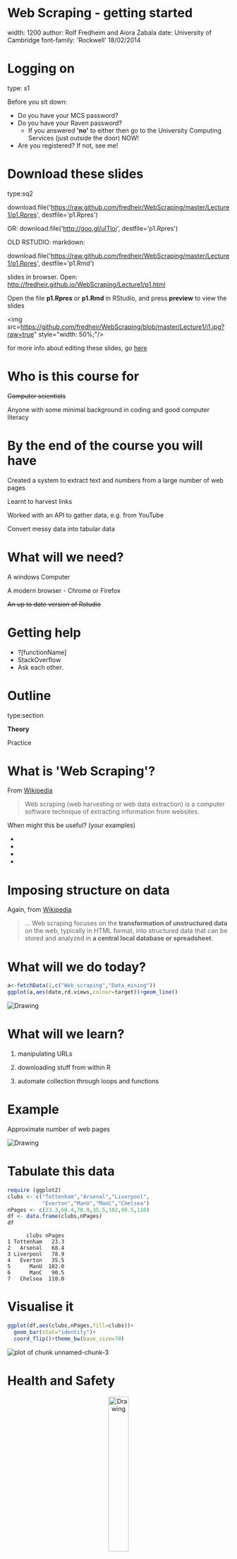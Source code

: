 


Web Scraping - getting started
========================================================
width: 1200
author: Rolf Fredheim and Aiora Zabala
date: University of Cambridge
font-family: 'Rockwell'
18/02/2014

Logging on
========================================================
type: s1

Before you sit down:
- Do you have your MCS password?
- Do you have your Raven password?
  - If you answered **'no'** to either then go to the University Computing Services (just outside the door) NOW!
- Are you registered? If not, see me!

Download these slides 
========================================================
type:sq2

download.file('https://raw.github.com/fredheir/WebScraping/master/Lecture1/p1.Rpres',
destfile='p1.Rpres')

OR: download.file('http://goo.gl/ulTloi', destfile='p1.Rpres')

OLD RSTUDIO:
markdown:

download.file('https://raw.github.com/fredheir/WebScraping/master/Lecture1/p1.Rpres',
destfile='p1.Rmd')

slides in browser. Open:
http://fredheir.github.io/WebScraping/Lecture1/p1.html

Open the file **p1.Rpres** or **p1.Rmd** in RStudio, and press **preview** to view the slides

<img src=https://github.com/fredheir/WebScraping/blob/master/Lecture1/i1.jpg?raw=true" style="width: 50%;"/>

for more info about editing these slides, go [here](http://www.rstudio.com/ide/docs/presentations/overview)


Who is this course for
===============
<s>Computer scientists</s>

Anyone with some minimal background in coding and good computer literacy


By the end of the course you will have
==============
Created a system to extract text and numbers from a large number of web pages

Learnt to harvest links

Worked with an API to gather data, e.g. from YouTube

Convert messy data into tabular data


What will we need?
==============
A windows Computer

A modern browser - Chrome or Firefox

<s>~~An up to date version of Rstudio~~</s>


Getting help
============
- ?[functionName]
- StackOverflow
- Ask each other. 


Outline
========================================================
type:section

**Theory**

Practice


What is 'Web Scraping'?
========================================================
From [Wikipedia](http://en.wikipedia.org/wiki/Web_scraping)
> Web scraping (web harvesting or web data extraction) is a computer software technique of extracting information from websites.


When might this be useful? (your examples)

- 
- 
- 
- 

Imposing structure on data
=========
Again, from [Wikipedia](http://en.wikipedia.org/wiki/Web_scraping)
> ... Web scraping focuses on the **transformation of unstructured data** on the web, typically in HTML format, into structured data that can be stored and analyzed in **a central local database or spreadsheet**. 


What will we do today?
==============

```r
a<-fetchData(1,c("Web_scraping","Data_mining"))
ggplot(a,aes(date,rd.views,colour=target))+geom_line()
```


<img src="https://github.com/fredheir/WebScraping/blob/master/Lecture1/p1.png?raw=true" alt="Drawing" />

What will we learn? 
====================
1) manipulating URLs

2) downloading stuff from within R

3) automate collection through loops and functions



Example
=======
Approximate number of web pages

<img src="https://github.com/fredheir/WebScraping/blob/master/Lecture1/i2.jpg?raw=true" alt="Drawing" />

Tabulate this data
======


```r
require (ggplot2)
clubs <- c("Tottenham","Arsenal","Liverpool",
           "Everton","ManU","ManC","Chelsea")
nPages <- c(23.3,68.4,78.9,35.5,102,90.5,110)
df <- data.frame(clubs,nPages)
df
```

```
      clubs nPages
1 Tottenham   23.3
2   Arsenal   68.4
3 Liverpool   78.9
4   Everton   35.5
5      ManU  102.0
6      ManC   90.5
7   Chelsea  110.0
```


Visualise it
=======

```r
ggplot(df,aes(clubs,nPages,fill=clubs))+
  geom_bar(stat="identity")+
  coord_flip()+theme_bw(base_size=70)
```

![plot of chunk unnamed-chunk-3](p1-figure/unnamed-chunk-3.png) 


Health and Safety
=====================
<p align="center"><img src="http://static2.wikia.nocookie.net/__cb20130318135906/deadfrontier/images/c/cb/Warning.png" alt="Drawing"style="width: 30%;"/></p>

Programming with Humanists: Reflections on Raising an Army of Hacker-Scholars in the Digital Humanities
http://openbookpublishers.com/htmlreader/DHP/chap09.html#ch09

Bandwidth
=================
<p align="center"><img src="http://www.cisco.com/web/about/ac123/ac147/images/ipj/ipj_7-4/dos_figure_4.gif" alt="Drawing" /></p>
***
> the agent machines (slave zombies) begin to send a large volume of packets to the victim, flooding its system with useless load and exhausting its resources.

source: cisco.com

We will not: 
- run parallel processes

we will:
- test code on minimal data

Practice
==============
type:section
- **The URL**
- Loops
- Scraping


The URL
=============

http://stats.grok.se/

http://stats.grok.se/en/201401/web_scraping

- en
- 201401
- web_scraping 

en.wikipedia.org/wiki/Web_scraping

Changes by hand
=====

http://stats.grok.se/en/201301/web_scraping
http://stats.grok.se/en/201402/web_scraping
http://stats.grok.se/en/201401/data_scraping


'this page is in json format'

The JSON data
==================

http://stats.grok.se/json/en/201401/web_scraping

{"daily_views": {"2013-01-12": 542, "2013-01-13": 593, "2013-01-10": 941, "2013-01-11": 798, "2013-01-16": 1119, "2013-01-17": 1124, "2013-01-14": 908, "2013-01-15": 1040, "2013-01-30": 1367, "2013-01-18": 1027, "2013-01-19": 743, "2013-01-31": 1151, "2013-01-29": 1210, "2013-01-28": 1130, "2013-01-23": 1275, "2013-01-22": 1131, "2013-01-21": 1008, "2013-01-20": 707, "2013-01-27": 789, "2013-01-26": 747, "2013-01-25": 1073, "2013-01-24": 1204, "2013-01-01": 379, "2013-01-03": 851, "2013-01-02": 807, "2013-01-05": 511, "2013-01-04": 818, "2013-01-07": 745, "2013-01-06": 469, "2013-01-09": 946, "2013-01-08": 912}, "project": "en", "month": "201301", "rank": -1, "title": "web_scraping"}



Outline
========================================================
type:section

Theory

**Practice**



Questions
===================
type:section
1) how do we read the data from this page

2) how do we generate a list of links, say for the period 2012-2013?

Practice
==============
type:section

- The URL
- **Scraping**
- Loops


Paste
==================
Check out ?paste if you are unsure about this 

Bonus: check out ?paste0


```r
var=123
paste("url",var,sep="")
```

```
[1] "url123"
```

```r
paste("url",var,sep=" ")
```

```
[1] "url 123"
```


Paste2
==================

```r
var=123
paste("url",rep(var,3),sep="_")
```

```
[1] "url_123" "url_123" "url_123"
```

```r
paste(rep("url",3),var,sep="_")
```

```
[1] "url_123" "url_123" "url_123"
```

```r
var=c(123,421)
paste(var,collapse="_")
```

```
[1] "123_421"
```


With a URL
===========================
type:sq

```r
var=201401
paste("http://stats.grok.se/json/en/",var,"/web_scraping")
```

```
[1] "http://stats.grok.se/json/en/ 201401 /web_scraping"
```

```r
paste("http://stats.grok.se/json/en/",var,"/web_scraping",sep="")
```

```
[1] "http://stats.grok.se/json/en/201401/web_scraping"
```


Task using 'paste'
==============
type:sq
a="test"

b="scrape"

c=94

merge variables a,b,c into a string, separated by an underscore ("_")
> "test_scrape_94"

merge variables a,b,c into a string without any separating character
> "testscrape94"

print the letter 'a' followed by the numbers 1:10, without a separating character
> "a1"  "a2"  "a3"  "a4"  "a5"  "a6"  "a7"  "a8"  "a9"  "a10"



Testing a URL is correct in R
==============
Run this in your terminal:

var=201401

url=paste("http://stats.grok.se/json/en/",var,"/web_scraping",sep="")

url

browseURL(url)

Fetching data
==================
type:sq1

```r
var=201401
url=paste("http://stats.grok.se/json/en/",var,"/web_scraping",sep="")
raw.data <- readLines(url, warn="F") 
raw.data
```

```
[1] "{\"daily_views\": {\"2014-01-15\": 779, \"2014-01-14\": 806, \"2014-01-17\": 827, \"2014-01-16\": 981, \"2014-01-11\": 489, \"2014-01-10\": 782, \"2014-01-13\": 756, \"2014-01-12\": 476, \"2014-01-19\": 507, \"2014-01-18\": 473, \"2014-01-28\": 789, \"2014-01-29\": 799, \"2014-01-20\": 816, \"2014-01-21\": 857, \"2014-01-22\": 899, \"2014-01-23\": 792, \"2014-01-24\": 749, \"2014-01-25\": 508, \"2014-01-26\": 488, \"2014-01-27\": 769, \"2014-01-07\": 786, \"2014-01-04\": 456, \"2014-01-05\": 77, \"2014-01-02\": 674, \"2014-01-03\": 586, \"2014-01-01\": 348, \"2014-01-08\": 765, \"2014-01-09\": 787, \"2014-01-31\": 874, \"2014-01-30\": 1159}, \"project\": \"en\", \"month\": \"201401\", \"rank\": -1, \"title\": \"web_scraping\"}"
```


Fetching data2
==================

```r
#install.packages("rjson")
require(rjson)
rd  <- fromJSON(raw.data)
rd
```

```
$daily_views
$daily_views$`2014-01-15`
[1] 779

$daily_views$`2014-01-14`
[1] 806

$daily_views$`2014-01-17`
[1] 827

$daily_views$`2014-01-16`
[1] 981

$daily_views$`2014-01-11`
[1] 489

$daily_views$`2014-01-10`
[1] 782

$daily_views$`2014-01-13`
[1] 756

$daily_views$`2014-01-12`
[1] 476

$daily_views$`2014-01-19`
[1] 507

$daily_views$`2014-01-18`
[1] 473

$daily_views$`2014-01-28`
[1] 789

$daily_views$`2014-01-29`
[1] 799

$daily_views$`2014-01-20`
[1] 816

$daily_views$`2014-01-21`
[1] 857

$daily_views$`2014-01-22`
[1] 899

$daily_views$`2014-01-23`
[1] 792

$daily_views$`2014-01-24`
[1] 749

$daily_views$`2014-01-25`
[1] 508

$daily_views$`2014-01-26`
[1] 488

$daily_views$`2014-01-27`
[1] 769

$daily_views$`2014-01-07`
[1] 786

$daily_views$`2014-01-04`
[1] 456

$daily_views$`2014-01-05`
[1] 77

$daily_views$`2014-01-02`
[1] 674

$daily_views$`2014-01-03`
[1] 586

$daily_views$`2014-01-01`
[1] 348

$daily_views$`2014-01-08`
[1] 765

$daily_views$`2014-01-09`
[1] 787

$daily_views$`2014-01-31`
[1] 874

$daily_views$`2014-01-30`
[1] 1159


$project
[1] "en"

$month
[1] "201401"

$rank
[1] -1

$title
[1] "web_scraping"
```


Fetching data3
==================

```r
rd.views <- rd$daily_views 
rd.views
```

```
$`2014-01-15`
[1] 779

$`2014-01-14`
[1] 806

$`2014-01-17`
[1] 827

$`2014-01-16`
[1] 981

$`2014-01-11`
[1] 489

$`2014-01-10`
[1] 782

$`2014-01-13`
[1] 756

$`2014-01-12`
[1] 476

$`2014-01-19`
[1] 507

$`2014-01-18`
[1] 473

$`2014-01-28`
[1] 789

$`2014-01-29`
[1] 799

$`2014-01-20`
[1] 816

$`2014-01-21`
[1] 857

$`2014-01-22`
[1] 899

$`2014-01-23`
[1] 792

$`2014-01-24`
[1] 749

$`2014-01-25`
[1] 508

$`2014-01-26`
[1] 488

$`2014-01-27`
[1] 769

$`2014-01-07`
[1] 786

$`2014-01-04`
[1] 456

$`2014-01-05`
[1] 77

$`2014-01-02`
[1] 674

$`2014-01-03`
[1] 586

$`2014-01-01`
[1] 348

$`2014-01-08`
[1] 765

$`2014-01-09`
[1] 787

$`2014-01-31`
[1] 874

$`2014-01-30`
[1] 1159
```


Fetching data4
==================

```r
rd.views <- unlist(rd.views)
df <- as.data.frame(rd.views)
df
```

```
           rd.views
2014-01-15      779
2014-01-14      806
2014-01-17      827
2014-01-16      981
2014-01-11      489
2014-01-10      782
2014-01-13      756
2014-01-12      476
2014-01-19      507
2014-01-18      473
2014-01-28      789
2014-01-29      799
2014-01-20      816
2014-01-21      857
2014-01-22      899
2014-01-23      792
2014-01-24      749
2014-01-25      508
2014-01-26      488
2014-01-27      769
2014-01-07      786
2014-01-04      456
2014-01-05       77
2014-01-02      674
2014-01-03      586
2014-01-01      348
2014-01-08      765
2014-01-09      787
2014-01-31      874
2014-01-30     1159
```


Put it together
===================

```r
rd <- fromJSON(readLines(url, warn="F"))
rd.views <- rd$daily_views 
df <- as.data.frame(unlist(rd.views))
```


Plot it
=================
type:sq

```r
require(ggplot2)
require(lubridate)
df$date <-  as.Date(rownames(df))
colnames(df) <- c("views","date")
ggplot(df,aes(date,views))+
  geom_line()+
  geom_smooth()+
  theme_bw(base_size=20)
```

![plot of chunk unnamed-chunk-12](p1-figure/unnamed-chunk-12.png) 


Tasks
====================
type:section
Plot Wikipedia page views in February 2014 for the Sochi games 

How does this compare to the number of views on the Russian language wikipedia page?

Moving on
=========================
If you are comfortable with loops and functions, go ahead and write a great application. 

The rest of us are going to learn about loops


Practice
==============
type:section
- The URL
- Scraping
- **Loops**


Briefly about functions
===============
type:sq

```r
plusOne <- function(x){ 
		return(x+1)			
	}

plusOne2 <- function(num){ 
		return(num+1)			
	}
```


<small> 
- Curly brackets {} include the code to be executed
- Normal brackets () contain a list of variables</small>

****

```r
	plusOne(8)
```

```
[1] 9
```

```r
	plusOne2(10)
```

```
[1] 11
```

```r
  plusOne2(num=5)
```

```
[1] 6
```

```r
  #plusOne2(wrongVar=2)
```



Simple loops
=============

```r
for (number in 1:5){
	print (number)
}
```

```
[1] 1
[1] 2
[1] 3
[1] 4
[1] 5
```


Looping over functions
========================
type:sq

```r
a <- c(1,2,3,4,5)
for (value in a){
	print (
		plusOne(value)
	)
}
```

```
[1] 2
[1] 3
[1] 4
[1] 5
[1] 6
```

***

```r
listOfNumbers <- c(1,2,3,4,5)
for (number in listOfNumbers){
	print (
		number+1
	)
}
```

```
[1] 2
[1] 3
[1] 4
[1] 5
[1] 6
```


More loops
========================
type:sq

```r
a <- c(1,2,3,4,5)
a[1] #The first number in the vector
```

```
[1] 1
```

```r
a[4] #The fourth number in the vector
```

```
[1] 4
```

***

```r
for (i in 1:length(a)){
	print (
		plusOne(a[i])
	)
}
```

```
[1] 2
[1] 3
[1] 4
[1] 5
[1] 6
```



What are we looping over
=================
type:sq
In each case we are performing an operation on the vector in brackets. 

See:

```r
#for (i in 1:length(a))
print(1:length(a))
```

```
[1] 1 2 3 4 5
```

```r
#for (i in length(a))
print (length(a))
```

```
[1] 5
```

```r
#for (i in a)
print (a)
```

```
[1] 1 2 3 4 5
```


Vectors
=============

```r
a <- c(1,2,3,4,5) #Least flexible, fastest
a+1
```

```
[1] 2 3 4 5 6
```

```r
plusOne(a) #Quite flexible
```

```
[1] 2 3 4 5 6
```

```r
sapply(a,plusOne) #Can be used in all sorts of situations, slow - similar to a loop, better if you are colleting an output
```

```
[1] 2 3 4 5 6
```




Urls again
==========
type:sq1

stats.grok.se/json/en/**201401**/web_scraping

```r
for (month in 1:12){
	print(paste(2014,month,sep=""))
}
```

```
[1] "20141"
[1] "20142"
[1] "20143"
[1] "20144"
[1] "20145"
[1] "20146"
[1] "20147"
[1] "20148"
[1] "20149"
[1] "201410"
[1] "201411"
[1] "201412"
```


Not quite right
================
type:sq
left:20
We need the variable 'month' to have two digits:

201401
***

```r
	for (month in 1:9){
		print(paste(2012,0,month,sep=""))
	}
```

```
[1] "201201"
[1] "201202"
[1] "201203"
[1] "201204"
[1] "201205"
[1] "201206"
[1] "201207"
[1] "201208"
[1] "201209"
```

```r

	for (month in 10:12){
		print(paste(2012,month,sep=""))
	}
```

```
[1] "201210"
[1] "201211"
[1] "201212"
```


Store the data
=========
type:sq
left:60

```r
dates=NULL
	for (month in 1:9){
		date=(paste(2012,0,month,sep=""))
		dates=c(dates,date)
	}

	for (month in 10:12){
		date=(paste(2012,month,sep=""))
		dates=c(dates,date)
	}
print (as.numeric(dates))
```

```
 [1] 201201 201202 201203 201204 201205 201206 201207 201208 201209 201210
[11] 201211 201212
```

***
here we concatenated the values:

```r
dates <- c(c(201201,201202),201203)
print (dates)
```

```
[1] 201201 201202 201203
```

!! To do this with a **data.frame**, use **rbind()**

Add another variable
=========================
type:sq
We might want years to be a variable
Shows two loops:

```r
for (year in 2012:2013){
	for (month in 1:9){
		print(paste(year,0,month,sep=""))
	}
	for (month in 10:12){
		print(paste(year,month,sep=""))
	}
}
```

```
[1] "201201"
[1] "201202"
[1] "201203"
[1] "201204"
[1] "201205"
[1] "201206"
[1] "201207"
[1] "201208"
[1] "201209"
[1] "201210"
[1] "201211"
[1] "201212"
[1] "201301"
[1] "201302"
[1] "201303"
[1] "201304"
[1] "201305"
[1] "201306"
[1] "201307"
[1] "201308"
[1] "201309"
[1] "201310"
[1] "201311"
[1] "201312"
```


Putting it together
============================
type:sq

```r
for (year in 2012:2013){
  for (month in 1:9){
		print(paste("http://stats.grok.se/json/en/",year,0,month,"/web_scraping",sep=""))
	}

	for (month in 10:12){
		print(paste("http://stats.grok.se/json/en/",year,month,"/web_scraping",sep=""))
	}
}
```

```
[1] "http://stats.grok.se/json/en/201201/web_scraping"
[1] "http://stats.grok.se/json/en/201202/web_scraping"
[1] "http://stats.grok.se/json/en/201203/web_scraping"
[1] "http://stats.grok.se/json/en/201204/web_scraping"
[1] "http://stats.grok.se/json/en/201205/web_scraping"
[1] "http://stats.grok.se/json/en/201206/web_scraping"
[1] "http://stats.grok.se/json/en/201207/web_scraping"
[1] "http://stats.grok.se/json/en/201208/web_scraping"
[1] "http://stats.grok.se/json/en/201209/web_scraping"
[1] "http://stats.grok.se/json/en/201210/web_scraping"
[1] "http://stats.grok.se/json/en/201211/web_scraping"
[1] "http://stats.grok.se/json/en/201212/web_scraping"
[1] "http://stats.grok.se/json/en/201301/web_scraping"
[1] "http://stats.grok.se/json/en/201302/web_scraping"
[1] "http://stats.grok.se/json/en/201303/web_scraping"
[1] "http://stats.grok.se/json/en/201304/web_scraping"
[1] "http://stats.grok.se/json/en/201305/web_scraping"
[1] "http://stats.grok.se/json/en/201306/web_scraping"
[1] "http://stats.grok.se/json/en/201307/web_scraping"
[1] "http://stats.grok.se/json/en/201308/web_scraping"
[1] "http://stats.grok.se/json/en/201309/web_scraping"
[1] "http://stats.grok.se/json/en/201310/web_scraping"
[1] "http://stats.grok.se/json/en/201311/web_scraping"
[1] "http://stats.grok.se/json/en/201312/web_scraping"
```



Tasks about Loops
==================
type: section
- Write a loop that prints every number between 1 and 1000
- Write a loop that adds up all the numbers between 1 and 1000
- Write a function that takes an input number and returns this number divided by two
- Write a function that returns the value 99 no matter what the input
- Write a function that takes two variables, and returns the sum of these variables

Advanced tasks
=========================
type: section
- Can you make an application which takes a Wikipedia page (e.g. Web_scraping) and returns a plot for the month 201312
- Can you extend this application to plot data for the entire year 2013 (that is for pages 201301:201312)
- Can you expand this further by going across multiple years (201212:201301)
- Can you write the application so that it takes a custom data range?
- If you have time, keep expanding functionality: multiple pages, multiple languages. you could also make it interactive using [Shiny](http://www.rstudio.com/shiny/)


Getting started with functions
=============================

```r
getData <- function(url){
	raw.data <- readLines(url, warn="F") 
	rd  <- fromJSON(raw.data)
	rd.views <- rd$daily_views 
	rd.views <- unlist(rd.views)
	rd <- as.data.frame(rd.views)
  rd$date <- rownames(rd)
  rownames(rd) <- NULL
	return(rd)
}
```


Reading
=============

http://www.bbc.co.uk/news/technology-23988890
http://blog.hartleybrody.com/web-scraping/
http://openbookpublishers.com/htmlreader/DHP/chap09.html#ch09
http://www.essex.ac.uk/ldev/documents/going_digital/scraping_book.pdf
https://software.rc.fas.harvard.edu/training/scraping2/latest/index.psp#(1) 



<!-- CSS formatting used in these slides -->

<style>.s1 .reveal .state-background {
  background: #E0E0FF;
} 

.sq1 .reveal section code {
  font-size:145%;
}
.sq1 .reveal section p {
  font-size:100%;
}


.sq .reveal section code {
	font-size:125%;
}
.sq .reveal section p {
  font-size:85%;
}


.sq2 .reveal section code {
	font-size:100%;
}
.sq2 .reveal section p {
  font-size:70%;
}
.reveal blockquote {
  display: block;
  position: relative;
  width: 100%;
  margin: 5px auto;
  padding: 5px;

  font-style: normal;
  background: #C6D7DC;
  border: 1px solid #C6D7DC;
  box-shadow: none;
}

.reveal pre {   
  margin-top: 0;
  max-width: 100%;
  width: 100%;
  border: 1px solid #ccc;
  white-space: pre-wrap;
  margin-bottom: 1em; 
}

.reveal pre code {
/*  display: block; padding: 0.5em;
*/  font-size: 1.6em;
  line-height: 1.1em;
  background-color: white;
  overflow: visible;
  max-height: none;
  word-wrap: normal;
}

.reveal section centered {
	text-align: center;
   border: none;
}
</style>
